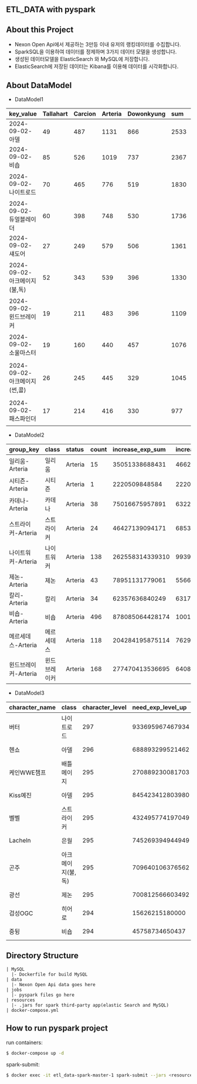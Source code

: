 ## ETL_DATA with pyspark

## About this Project
  - Nexon Open Api에서 제공하는 3만등 이내 유저의 랭킹데이터를 수집합니다.
  - SparkSQL을 이용하여 데이터를 정제하며 3가지 데이터 모델을 생성합니다.
  - 생성된 데이터모델을 ElasticSearch 와 MySQL에 저장합니다.
  - ElasticSearch에 저장된 데이터는 Kibana를 이용해 데이터를 시각화합니다.

## About DataModel

  - DataModel1

|key_value                   |Tallahart|Carcion|Arteria|Dowonkyung|sum |rank|date      |class            |
|:-----------|:------------|:------------|:------------|:------------|:------------|:------------|:------------|:------------|
|2024-09-02-아델             |49       |487    |1131   |866       |2533|1   |2024-09-02|아델             |
|2024-09-02-비숍             |85       |526    |1019   |737       |2367|2   |2024-09-02|비숍             |
|2024-09-02-나이트로드       |70       |465    |776    |519       |1830|3   |2024-09-02|나이트로드       |
|2024-09-02-듀얼블레이더     |60       |398    |748    |530       |1736|4   |2024-09-02|듀얼블레이더     |
|2024-09-02-섀도어           |27       |249    |579    |506       |1361|5   |2024-09-02|섀도어           |
|2024-09-02-아크메이지(불,독)|52       |343    |539    |396       |1330|6   |2024-09-02|아크메이지(불,독)|
|2024-09-02-윈드브레이커     |19       |211    |483    |396       |1109|7   |2024-09-02|윈드브레이커     |
|2024-09-02-소울마스터       |19       |160    |440    |457       |1076|8   |2024-09-02|소울마스터       |
|2024-09-02-아크메이지(썬,콜)|26       |245    |445    |329       |1045|9   |2024-09-02|아크메이지(썬,콜)|
|2024-09-02-패스파인더       |17       |214    |416    |330       |977 |10  |2024-09-02|패스파인더       |

  - DataModel2

|group_key           |class       |status |count|increase_exp_sum|increase_exp_max|increase_exp_avg     |date      |hunting_rank|
|:------------|:------------|:------------|:------------|:------------|:------------|:------------|:------------|:------------
|일리움-Arteria      |일리움      |Arteria|15   |35051338688431  |4662276558251   |2.336755912562067E12 |2024-09-02|1           |
|시티즌-Arteria      |시티즌      |Arteria|1    |2220509848584   |2220509848584   |2.220509848584E12    |2024-09-02|2           |
|카데나-Arteria      |카데나      |Arteria|38   |75016675957891  |6322632369515   |1.9741230515234473E12|2024-09-02|3           |
|스트라이커-Arteria  |스트라이커  |Arteria|24   |46427139094171  |6853797479459   |1.9344641289237917E12|2024-09-02|4           |
|나이트워커-Arteria  |나이트워커  |Arteria|138  |262558314339310 |9939833368686   |1.9025964807196377E12|2024-09-02|5           |
|제논-Arteria        |제논        |Arteria|43   |78951131779061  |5566919005901   |1.836072832071186E12 |2024-09-02|6           |
|칼리-Arteria        |칼리        |Arteria|34   |62357636840249  |6317331455154   |1.8340481423602646E12|2024-09-02|7           |
|비숍-Arteria        |비숍        |Arteria|496  |878085064428174 |10017387181911  |1.7703327911858347E12|2024-09-02|8           |
|메르세데스-Arteria  |메르세데스  |Arteria|118  |204284195875114 |7629734190673   |1.731221998941644E12 |2024-09-02|9           |
|윈드브레이커-Arteria|윈드브레이커|Arteria|168  |277470413536695 |6408155581758   |1.6516096043850894E12|2024-09-02|10          |

  - DataModel3

|character_name|class            |character_level|need_exp_level_up|increase_exp  |date      |need_day_level_up|
|:-------------|:----------------|:-----|:-------------|:---|:-----------|:----|
|버터          |나이트로드       |297            |933695967467934  |12679718366176|2024-09-02|74.0             |
|헨쇼          |아델             |296            |688893299521462  |10028457921555|2024-09-02|69.0             |
|케인WWE챔프   |배틀메이지       |295            |270889230081703  |13239637749399|2024-09-02|20.0             |
|Kiss예진      |아델             |295            |845423412803980  |12002616732723|2024-09-02|70.0             |
|벨벨          |스트라이커       |295            |432495774197049  |5297257302582 |2024-09-02|82.0             |
|Lacheln       |은월             |295            |745269394944949  |7129899947300 |2024-09-02|105.0            |
|곤주          |아크메이지(불,독)|295            |709640106376562  |6664535660782 |2024-09-02|106.0            |
|광선          |제논             |295            |700812566603492  |1692137253400 |2024-09-02|414.0            |
|검성OGC       |히어로           |294            |15626215180000   |5267987971268 |2024-09-02|3.0              |
|중뒹          |비숍             |294            |45758734650437   |11560817830645|2024-09-02|4.0              |


## Directory Structure

```
| MySQL
  |- Dockerfile for build MySQL
| data
  |- Nexon Open Api data goes here
| jobs
  |- pyspark files go here
| resources
  |- .jars for spark third-party app(elastic Search and MySQL)
| docker-compose.yml
```

## How to run pyspark project

run containers:

``` bash
$ docker-compose up -d
```

spark-submit:

``` bash
$ docker exec -it etl_data-spark-master-1 spark-submit --jars <resource/jarsfile.jar> --master spark://spark-master:7077 jobs/main.py
```